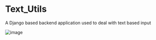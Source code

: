 # Text_Utils
A Django based backend application used to deal with text based input 

![image](https://user-images.githubusercontent.com/63875409/115369084-604a5900-a1e5-11eb-98be-dd3e08ce09c0.png)
